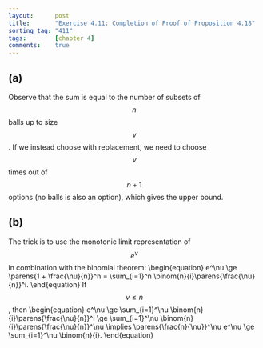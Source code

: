 ```yaml
---
layout:      post
title:       "Exercise 4.11: Completion of Proof of Proposition 4.18"
sorting_tag: "411"
tags:        [chapter 4]
comments:    true
---
```


## (a)
Observe that the sum is equal to the number of subsets of $$n$$ balls up to size $$\nu$$.
If we instead choose with replacement, we need to choose $$\nu$$ times out of $$n + 1$$ options (no balls is also an option), which gives the upper bound.

## (b)
The trick is to use the monotonic limit representation of $$e^{\nu}$$ in combination with the binomial theorem:
\begin{equation}
    e^\nu
    \ge \parens{1 + \frac{\nu}{n}}^n
    = \sum_{i=1}^n \binom{n}{i}\parens{\frac{\nu}{n}}^i.
\end{equation}
If $$\nu \le n$$, then
\begin{equation}
    e^\nu
    \ge \sum_{i=1}^\nu \binom{n}{i}\parens{\frac{\nu}{n}}^i
    \ge \sum_{i=1}^\nu \binom{n}{i}\parens{\frac{\nu}{n}}^\nu
    \implies
    \parens{\frac{n}{\nu}}^\nu e^\nu \ge \sum_{i=1}^\nu \binom{n}{i}.
\end{equation}